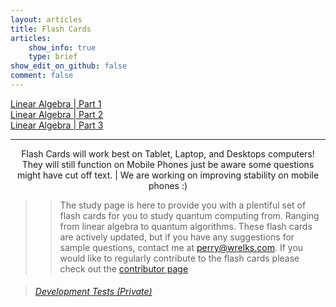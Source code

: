 ```yaml
---
layout: articles
title: Flash Cards
articles:
    show_info: true
    type: brief
show_edit_on_github: false
comment: false
---
```


<div class="article__content" markdown="1">

<a itemprop="headline" class="item__header" href="/flashcards/1-Basic">Linear Algebra | Part 1</a><br>
<a itemprop="headline" class="item__header" href="/flashcards/2-intermediate">Linear Algebra | Part 2</a><br>
<a itemprop="headline" class="item__header" href="/flashcards/3-advanced">Linear Algebra | Part 3</a><br>

---

<center>
<p class="info">Flash Cards will work best on Tablet, Laptop, and Desktops computers! They will still function on Mobile Phones just be aware some questions might have cut off text. | We are working on improving stability on mobile phones :)</p>
</center>

>> The study page is here to provide you with a plentiful set of flash cards for you to study quantum computing from. Ranging from linear algebra to quantum algorithms. These flash cards are actively updated, but if you have any suggestions for sample questions, contact me at <perry@wrelks.com>. 
If you would like to regularly contribute to the flash cards please check out the [contributor page](https://wrelks.com/contributor)

<blockquote><h6><a href="https://wrelks.com/devtests/">Development Tests <i>(Private)</i></a></h6></blockquote>

</div>
